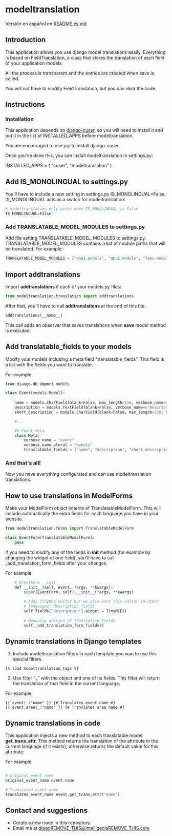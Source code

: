 # modeltranslation

Versión en español en [README.es.md](README.es.md)

## Introduction

This application allows you use django model translations easily. Everything is based on FieldTranslation,
a class that stores the translation of each field of your application models.

All the process is transparent and the entries are created when save is called.

You will not have to modify FieldTranslation, but you can read the code.


## Instructions

### Installation

This application depends on [django-cuser](https://pypi.python.org/pypi/django-cuser),
so you will need to install it and put it in the list of INSTALLED_APPS before modeltranslation.

You are encouraged to use pip to install django-cuser.

Once you've done this, you can install modeltranslation in settings.py:

INSTALLED_APPS = (
  "cuser",
  "modeltranslation"
)

## Add IS_MONOLINGUAL to settings.py

You'll have to include a new setting in settings.py IS_MONOLINGUAL=False. IS_MONOLINGUAL acts as a switch for modeltranslation:

```python
# modeltranslation only works when IS_MONOLINGUAL is False
IS_MONOLINGUAL=False
```

### Add TRANSLATABLE_MODEL_MODULES to settings.py

Add file setting TRANSLATABLE_MODEL_MODULES to settings.py. TRANSLATABLE_MODEL_MODULES contains a list of module paths that will be translated. For example:
	
```python
TRANSLATABLE_MODEL_MODULES = ["app1.models", "app2.models", "fees.models", "menus.models", ...]
```

## Import addtranslations

Import **addtranslations** if each of your models.py files:

```python
from modeltranslation.translation import addtranslations
```

After that, you'll have to call **addtranslations** at the end of this file:

```python
addtranslations(__name__)
```

This call adds an observer that saves translations when **save** model method is executed.

## Add translatable_fields to your models

Modify your models including a meta field "translatable_fields". This field is a list with the fields you want to translate.

For example:

```python
from django.db import models

class Event(models.Model):
	
	name = models.CharField(blank=False, max_length=150, verbose_name=u"Name", help_text=u"Name of the event.")
	description = models.TextField(blank=False, verbose_name=u"Description", help_text=u"Long description of the event.")
	short_description = models.CharField(blank=False, max_length=150, verbose_name=u"Short description", help_text=u"Short description of the event.")

	#...

	## Event Meta
	class Meta:
		verbose_name = "event"
		verbose_name_plural = "events"
		translatable_fields = ("name", "description", "short_description")

```

### And that's all!

Now you have everything configurated and can use modeltranslation translations.


## How to use translations in ModelForms

Make your ModelForm object inherits of TranslatableModelForm. This will
include automatically the extra fields for each language you have in
your website.

```python
from modeltranslation.forms import TranslatableModelForm

class EventForm(TranslatableModelForm):
	pass
```

If you need to modify any of the fields in __init__ method (for example
by changing the widget of one field), you'll have to call
_add_translation_form_fields after your changes.

For example:

```python
	# EventForm __init__ 
	def __init__(self, event, *args, **kwargs):
		super(EventForm, self).__init__(*args, **kwargs)
		
		# Adds TinyMCE editor but we also want this editor in other
		# languages' description fields
		self.fields["description"].widget = TinyMCE()
		
		# Manually adition of translation fields
		self._add_translation_form_fields()
```

## Dynamic translations in Django templates

1. Include modeltranslation filters in each template you wan to use this special filters.

```django
{% load modeltranslation_tags %}
```

2. Use filter "_" with the object and one of its fields. This filter will
return the translation of that field in the current language.

For example: 

```django
{{ event|_:"name" }} {# Translates event name #}
{{ event.area|_:"name" }} {# Translates area name #}
```

## Dynamic translations in code

This application injects a new method to each translatable model: **get_trans_attr**.
This method returns the translation of the attribute in the current language (if it exists),
otherwise returns the default value for this attribute:

For example: 
```python

# Original event name
original_event_name event.name

# Translated event name
translated_event_name event.get_trans_attr("name")
```

## Contact and suggestions

- Create a new issue in this repository.
- Email me at diegoREMOVE_THIS@intelligeniaREMOVE_THIS.com

